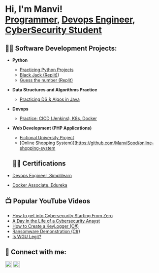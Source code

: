 <h1>Hi, I'm Manvi! <br/><a href="https://github.com/ManviKumar">Programmer</a>, <a href="https://www.linkedin.com/in/manvi-kumar-0902699b/">Devops Engineer</a>, <a href="https://www.linkedin.com/in/manvi-kumar-0902699b/">CyberSecurity Student</a></h1>

<h2>👨‍💻 Software Development Projects:</h2>

- <b>Python</b>
  - [Practicing Python Projects](https://github.com/ManviSood/Python-Projects)
  - [Black Jack (Replit)](https://replit.com/@manvisood1/blackjack-start?v=1))
  - [Guess the number (Replit)](https://replit.com/@manvisood1/guess-the-number?v=1)
- <b>Data Structures and Algorithms Practice</b>
  - [Practicing DS & Algos in Java](https://github.com/)
- <b>Devops</b>
  - [Practice: CICD (Jenkins), K8s, Docker](https://github.com/ManviSood/90DaysOfDevOps)
- <b>Web Development (PHP Applications)</b>
  - [Fictional University Project](https://github.com/ManviSood/fictional-university)
  - [Online Shopping System)](https://github.com/ManviSood/online-shopping-system

  <h2>👨‍💻 Certifications</h2>
- [Devops Engineer, Simplilearn](https://success.simplilearn.com/8e566630-890d-420e-a979-1dc725e55664#gs.sy1sdf)
- [Docker Associate, Edureka](https://www.edureka.co/my-certificate/99fc9c6c8ff3c41468c7dc9fcc4a4dca)
  
<h2>📺 Popular YouTube Videos</h2>

- [How to get into Cybersecurity Starting From Zero](https://www.youtube.com/watch?v=a83ASGn_V_s)
- [A Day in the Life of a Cybersecurity Anayst](https://www.youtube.com/watch?v=uHy3oM7NnoU)
- [How to Create a KeyLogger (C#)](https://www.youtube.com/watch?v=N-L9hklSlNk)
- [Ransomware Demonstration (C#)](https://www.youtube.com/watch?v=OfvdQeh79s0)
- [Is WGU Legit?](https://www.youtube.com/watch?v=E2MwRWxDBkA)

<h2> 🤳 Connect with me:</h2>

[<img align="left" alt="Manvi | YouTube" width="22px" src="https://cdn.jsdelivr.net/npm/simple-icons@v3/icons/youtube.svg" />][youtube]
[<img align="left" alt="Manvi | LinkedIn" width="22px" src="https://cdn.jsdelivr.net/npm/simple-icons@v3/icons/linkedin.svg" />][linkedin]


[youtube]: https://www.youtube.com/c/
[linkedin]: https://www.linkedin.com/in/manvi-kumar-0902699b/

<!--
**ManviKumar/ManviKumar** is a ✨ _special_ ✨ repository because its `README.md` (this file) appears on your GitHub profile.

Here are some ideas to get you started:

- 🔭 I’m currently working on ...
- 🌱 I’m currently learning ...
- 👯 I’m looking to collaborate on ...
- 🤔 I’m looking for help with ...
- 💬 Ask me about ...
- 📫 How to reach me: ...
- 😄 Pronouns: ...
- ⚡ Fun fact: ...
-->
